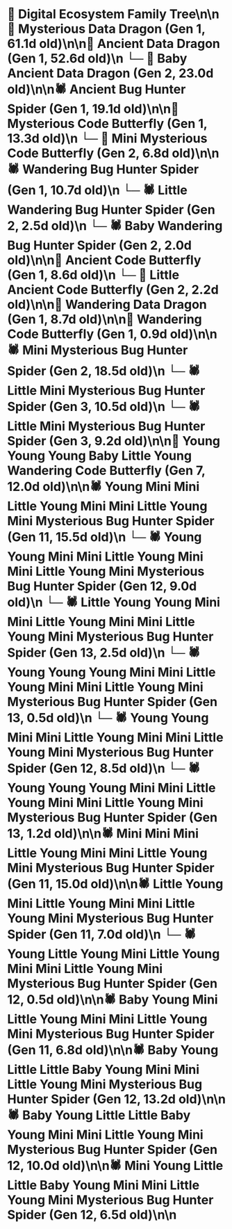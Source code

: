 # 🌳 Digital Ecosystem Family Tree\n\n🐉 Mysterious Data Dragon (Gen 1, 61.1d old)\n\n🐉 Ancient Data Dragon (Gen 1, 52.6d old)\n  └─ 🐉 Baby Ancient Data Dragon (Gen 2, 23.0d old)\n\n🕷️ Ancient Bug Hunter Spider (Gen 1, 19.1d old)\n\n🦋 Mysterious Code Butterfly (Gen 1, 13.3d old)\n  └─ 🦋 Mini Mysterious Code Butterfly (Gen 2, 6.8d old)\n\n🕷️ Wandering Bug Hunter Spider (Gen 1, 10.7d old)\n  └─ 🕷️ Little Wandering Bug Hunter Spider (Gen 2, 2.5d old)\n  └─ 🕷️ Baby Wandering Bug Hunter Spider (Gen 2, 2.0d old)\n\n🦋 Ancient Code Butterfly (Gen 1, 8.6d old)\n  └─ 🦋 Little Ancient Code Butterfly (Gen 2, 2.2d old)\n\n🐉 Wandering Data Dragon (Gen 1, 8.7d old)\n\n🦋 Wandering Code Butterfly (Gen 1, 0.9d old)\n\n🕷️ Mini Mysterious Bug Hunter Spider (Gen 2, 18.5d old)\n  └─ 🕷️ Little Mini Mysterious Bug Hunter Spider (Gen 3, 10.5d old)\n  └─ 🕷️ Little Mini Mysterious Bug Hunter Spider (Gen 3, 9.2d old)\n\n🦋 Young Young Young Baby Little Young Wandering Code Butterfly (Gen 7, 12.0d old)\n\n🕷️ Young Mini Mini Little Young Mini Mini Little Young Mini Mysterious Bug Hunter Spider (Gen 11, 15.5d old)\n  └─ 🕷️ Young Young Mini Mini Little Young Mini Mini Little Young Mini Mysterious Bug Hunter Spider (Gen 12, 9.0d old)\n    └─ 🕷️ Little Young Young Mini Mini Little Young Mini Mini Little Young Mini Mysterious Bug Hunter Spider (Gen 13, 2.5d old)\n    └─ 🕷️ Young Young Young Mini Mini Little Young Mini Mini Little Young Mini Mysterious Bug Hunter Spider (Gen 13, 0.5d old)\n  └─ 🕷️ Young Young Mini Mini Little Young Mini Mini Little Young Mini Mysterious Bug Hunter Spider (Gen 12, 8.5d old)\n    └─ 🕷️ Young Young Young Mini Mini Little Young Mini Mini Little Young Mini Mysterious Bug Hunter Spider (Gen 13, 1.2d old)\n\n🕷️ Mini Mini Mini Little Young Mini Mini Little Young Mini Mysterious Bug Hunter Spider (Gen 11, 15.0d old)\n\n🕷️ Little Young Mini Little Young Mini Mini Little Young Mini Mysterious Bug Hunter Spider (Gen 11, 7.0d old)\n  └─ 🕷️ Young Little Young Mini Little Young Mini Mini Little Young Mini Mysterious Bug Hunter Spider (Gen 12, 0.5d old)\n\n🕷️ Baby Young Mini Little Young Mini Mini Little Young Mini Mysterious Bug Hunter Spider (Gen 11, 6.8d old)\n\n🕷️ Baby Young Little Little Baby Young Mini Mini Little Young Mini Mysterious Bug Hunter Spider (Gen 12, 13.2d old)\n\n🕷️ Baby Young Little Little Baby Young Mini Mini Little Young Mini Mysterious Bug Hunter Spider (Gen 12, 10.0d old)\n\n🕷️ Mini Young Little Little Baby Young Mini Mini Little Young Mini Mysterious Bug Hunter Spider (Gen 12, 6.5d old)\n\n